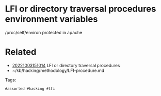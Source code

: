 # LFI or directory traversal procedures environment variables
/proc/self/environ
protected in apache

# Related

- [20221003151014](/zet/20221003151014/README.md) LFI or directory traversal procedures
- ~/kb/hacking/methodology/LFI-procedure.md

Tags:

    #assorted #hacking #lfi
